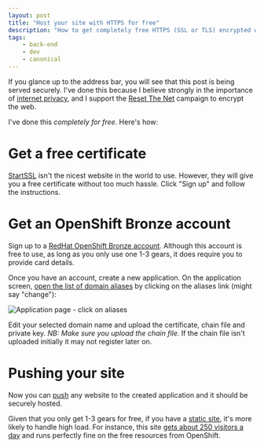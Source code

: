 ```yaml
---
layout: post
title: "Host your site with HTTPS for free"
description: "How to get completely free HTTPS (SSL or TLS) encrypted website hosting with Redhat Openshift."
tags:
    - back-end
    - dev
    - canonical
---
```


If you glance up to the address bar, you will see that this post is being served securely. I've done this because I believe strongly in the importance of [internet privacy](http://en.wikipedia.org/wiki/Internet_privacy), and I support the [Reset The Net](https://www.resetthenet.org/) campaign to encrypt the web.

I've done this *completely for free*. Here's how:

Get a free certificate
===

[StartSSL](http://www.startssl.com/) isn't the nicest website in the world to use. However, they will give you a free certificate without too much hassle. Click "Sign up" and follow the instructions.

Get an OpenShift Bronze account
===

Sign up to a [RedHat OpenShift Bronze account](https://www.openshift.com/products/pricing). Although this account is free to use, as long as you only use one 1-3 gears, it does require you to provide card details.

Once you have an account, create a new application. On the application screen, [open the list of domain aliases](https://www.openshift.com/blogs/domain-names-and-ssl-in-the-openshift-web-console) by clicking on the aliases link (might say "change"):

![Application page - click on aliases](//i.imgur.com/61cdNL8.png)

Edit your selected domain name and upload the certificate, chain file and private key. *NB: Make sure you upload the chain file*. If the chain file isn't uploaded initially it may not register later on.

Pushing your site
===

Now you can [push](https://www.openshift.com/developers/deploying-and-building-applications) any website to the created application and it should be securely hosted.

Given that you only get 1-3 gears for free, if you have a [static site](/2013/06/15/static-site-generators/), it's more likely to handle high load. For instance, this site [gets about 250 visitors a day](https://robinwinslow.co.uk/2013/06/28/public-analytics-data-for-this-site/) and runs perfectly fine on the free resources from OpenShift.
